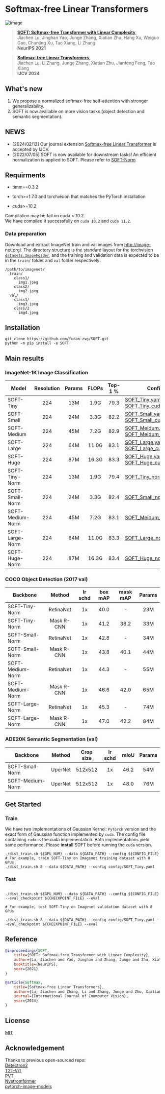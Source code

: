 # Softmax-free Linear Transformers

![image](resources/structure.png)

> [**SOFT: Softmax-free Transformer with Linear Complexity**](https://arxiv.org/abs/2110.11945),            
> Jiachen Lu, Jinghan Yao, Junge Zhang, Xiatian Zhu, Hang Xu, Weiguo Gao, Chunjing Xu, Tao Xiang, Li Zhang  
> **NeurIPS 2021**

> [**Softmax-free Linear Transformers**](https://arxiv.org/abs/2207.03341),            
> Jiachen Lu, Li Zhang, Junge Zhang, Xiatian Zhu, Jianfeng Feng, Tao Xiang  
> **IJCV 2024**


## What's new
1. We propose a normalized softmax-free self-attention with stronger generalizability.
2. SOFT is now avaliable on more vision tasks (object detection and semantic segmentation).

## NEWS
- [2024/02/12] Our journal extension [Softmax-free Linear Transformer](https://arxiv.org/abs/2207.03341) is accepted by IJCV.
- [2022/07/05] SOFT is now available for downstream tasks! An efficient normalization is applied to SOFT. Please refer to [SOFT-Norm](https://github.com/fudan-zvg/SOFT/tree/normalization)

## Requirments
* timm==0.3.2

* torch>=1.7.0 and torchvision that matches the PyTorch installation

* cuda>=10.2

Compilation may be fail on cuda < 10.2.  
We have compiled it successfully on `cuda 10.2` and `cuda 11.2`. 

### Data preparation

Download and extract ImageNet train and val images from http://image-net.org/.
The directory structure is the standard layout for the torchvision [`datasets.ImageFolder`](https://pytorch.org/docs/stable/torchvision/datasets.html#imagefolder), and the training and validation data is expected to be in the `train/` folder and `val` folder respectively:

```
/path/to/imagenet/
  train/
    class1/
      img1.jpeg
    class2/
      img2.jpeg
  val/
    class1/
      img3.jpeg
    class/2
      img4.jpeg
```
## Installation
```shell script
git clone https://github.com/fudan-zvg/SOFT.git
python -m pip install -e SOFT
```

## Main results
### ImageNet-1K Image Classification

| Model       | Resolution | Params | FLOPs | Top-1 % | Config |Pretrained Model|
|-------------|:----------:|:------:|:-----:|:-------:|--------|--------
| SOFT-Tiny   | 224        | 13M    | 1.9G  | 79.3    |[SOFT_Tiny.yaml](config/SOFT_Tiny.yaml), [SOFT_Tiny_cuda.yaml](config/SOFT_Tiny_cuda.yaml)|[SOFT_Tiny](https://drive.google.com/file/d/1S04DCotIOkP0DaBb8WStQ513z82qT9de/view?usp=sharing), [SOFT_Tiny_cuda](https://drive.google.com/file/d/1inDKh3Wz_2KQgGH_2ywU5H_gLKZpIz_u/view?usp=sharing)
| SOFT-Small  | 224        | 24M    | 3.3G  | 82.2    |[SOFT_Small.yaml](config/SOFT_Small.yaml), [SOFT_Small_cuda.yaml](config/SOFT_Small_cuda.yaml)|
| SOFT-Medium | 224        | 45M    | 7.2G  | 82.9    |[SOFT_Meidum.yaml](config/SOFT_Medium.yaml), [SOFT_Meidum_cuda.yaml](config/SOFT_Medium_cuda.yaml)|
| SOFT-Large  | 224        | 64M    | 11.0G | 83.1    |[SOFT_Large.yaml](config/SOFT_Large.yaml), [SOFT_Large_cuda.yaml](config/SOFT_Large_cuda.yaml)|
| SOFT-Huge   | 224        | 87M    | 16.3G | 83.3    |[SOFT_Huge.yaml](config/SOFT_Huge.yaml), [SOFT_Huge_cuda.yaml](config/SOFT_Huge_cuda.yaml)|
| SOFT-Tiny-Norm   | 224        | 13M    | 1.9G  | 79.4    |[SOFT_Tiny_norm.yaml](config/SOFT_Tiny_norm.yaml)|[SOFT_Tiny_norm](https://drive.google.com/file/d/1Isy5b9v_4pyIXDqhKPNRq3WKH0etDlfl/view?usp=sharing)|
| SOFT-Small-Norm  | 224        | 24M    | 3.3G  | 82.4    |[SOFT_Small_norm.yaml](config/SOFT_Small_norm.yaml)|[SOFT_Small_norm](https://drive.google.com/file/d/1OBjn7FzVdNP1Urqxq7X0yDykyPhxAAW1/view?usp=sharing)|
| SOFT-Medium-Norm | 224        | 45M    | 7.2G  | 83.1    |[SOFT_Meidum_norm.yaml](config/SOFT_Medium_norm.yaml)|[SOFT_Medium_norm](https://drive.google.com/file/d/1K2C6daaJn3jwurWh38uvV7rexirWjuzh/view?usp=sharing)|
| SOFT-Large-Norm  | 224        | 64M    | 11.0G | 83.3    |[SOFT_Large_norm.yaml](config/SOFT_Large_norm.yaml)|[SOFT_Large_norm](https://drive.google.com/file/d/1aRYuF_gbBGyiXUDKEcpHJmM04SdvTUdP/view?usp=sharing)|
| SOFT-Huge-Norm   | 224        | 87M    | 16.3G | 83.4    |[SOFT_Huge_norm.yaml](config/SOFT_Huge_norm.yaml)|

### COCO Object Detection (2017 val)
| Backbone     | Method | lr schd | box mAP | mask mAP | Params |
|-------------|:----------:|:------:|:-----:|:-------:|:--------:|
|SOFT-Tiny-Norm | RetinaNet | 1x | 40.0 | - | 23M|
|SOFT-Tiny-Norm | Mask R-CNN | 1x | 41.2 | 38.2 | 33M|
|SOFT-Small-Norm | RetinaNet | 1x | 42.8 | - | 34M|
|SOFT-Small-Norm | Mask R-CNN | 1x | 43.8 | 40.1 | 44M|
|SOFT-Medium-Norm | RetinaNet | 1x | 44.3 | - | 55M|
|SOFT-Medium-Norm | Mask R-CNN | 1x | 46.6 | 42.0 | 65M|
|SOFT-Large-Norm | RetinaNet | 1x | 45.3 | - | 74M|
|SOFT-Large-Norm | Mask R-CNN | 1x | 47.0 | 42.2 | 84M|

### ADE20K Semantic Segmentation (val)
| Backbone     | Method | Crop size| lr schd | mIoU | Params |
|-------------|:----------:|:----------:|:------:|:-----:|:-------:|
|SOFT-Small-Norm | UperNet |512x512| 1x | 46.2 | 54M|
|SOFT-Medium-Norm | UperNet |512x512 | 1x | 48.0 | 76M|
## Get Started

### Train
We have two implementations of Gaussian Kernel: `PyTorch` version and 
the exact form of Gaussian function implemented by `cuda`. The config file containing `cuda` is the 
cuda implementation. Both implementations yield same performance. 
Please **install** SOFT before running the `cuda` version. 
```shell
./dist_train.sh ${GPU_NUM} --data ${DATA_PATH} --config ${CONFIG_FILE}
# For example, train SOFT-Tiny on Imagenet training dataset with 8 GPUs
./dist_train.sh 8 --data ${DATA_PATH} --config config/SOFT_Tiny.yaml
```

### Test

```shell

./dist_train.sh ${GPU_NUM} --data ${DATA_PATH} --config ${CONFIG_FILE} --eval_checkpoint ${CHECKPOINT_FILE} --eval

# For example, test SOFT-Tiny on Imagenet validation dataset with 8 GPUs

./dist_train.sh 8 --data ${DATA_PATH} --config config/SOFT_Tiny.yaml --eval_checkpoint ${CHECKPOINT_FILE} --eval

```
## Reference

```bibtex
@inproceedings{SOFT,
    title={SOFT: Softmax-free Transformer with Linear Complexity}, 
    author={Lu, Jiachen and Yao, Jinghan and Zhang, Junge and Zhu, Xiatian and Xu, Hang and Gao, Weiguo and Xu, Chunjing and Xiang, Tao and Zhang, Li},
    booktitle={NeurIPS},
    year={2021}
}
```

```bibtex
@article{Softmax,
    title={Softmax-free Linear Transformers}, 
    author={Lu, Jiachen and Zhang, Li and Zhang, Junge and Zhu, Xiatian and Feng, Jianfeng and Xiang, Tao},
    journal={International Journal of Coumputer Vision},
    year={2024}
}
```

## License

[MIT](LICENSE)


## Acknowledgement

Thanks to previous open-sourced repo:  
[Detectron2](https://github.com/facebookresearch/detectron2)  
[T2T-ViT](https://github.com/yitu-opensource/T2T-ViT)  
[PVT](https://github.com/whai362/PVT)   
[Nystromformer](https://github.com/mlpen/Nystromformer)   
[pytorch-image-models](https://github.com/rwightman/pytorch-image-models)
